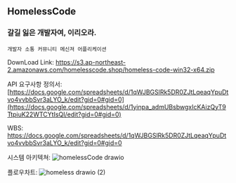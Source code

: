 ## HomelessCode 

### 갈길 잃은 개발자여, 이리오라.

`개발자 소통 커뮤니티 메신져 어플리케이션`

DownLoad Link: https://s3.ap-northeast-2.amazonaws.com/homelesscode.shop/homeless-code-win32-x64.zip





API 요구사항 정의서: [https://docs.google.com/spreadsheets/d/1qWJBGSlRk5DR0ZJtLqeaqYpuDtvo4vvbbSvr3aLYO_k/edit?gid=0#gid=0](https://docs.google.com/spreadsheets/d/1yinpa_admUBsbwgxIcKAizQyT9TtpiuK22WTCYtIsQI/edit?gid=0#gid=0)






WBS: https://docs.google.com/spreadsheets/d/1qWJBGSlRk5DR0ZJtLqeaqYpuDtvo4vvbbSvr3aLYO_k/edit?gid=0#gid=0





시스템 아키텍쳐:
![homelessCode drawio](https://github.com/user-attachments/assets/5e2f090e-4035-49be-a4fa-78d057d67c18)




플로우차트: 
![homeless drawio (2)](https://github.com/user-attachments/assets/56e52bff-469c-4cef-9c80-a08a5da84483)


